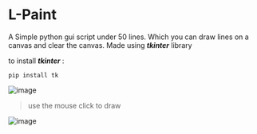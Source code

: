 # L-Paint
A Simple python gui script under 50 lines.
Which you can draw lines on a canvas and clear the canvas. 
Made using **_tkinter_** library

to install **_tkinter_** :
```
pip install tk
```

![image](https://github.com/ashan-medigodella/l-paint/assets/57296166/f89e02a9-0a83-4b96-a20c-99cde65dce0f)

> use the mouse click to draw

![image](https://github.com/ashan-medigodella/l-paint/assets/57296166/084a38d1-a216-4857-9414-2022061c545b)

